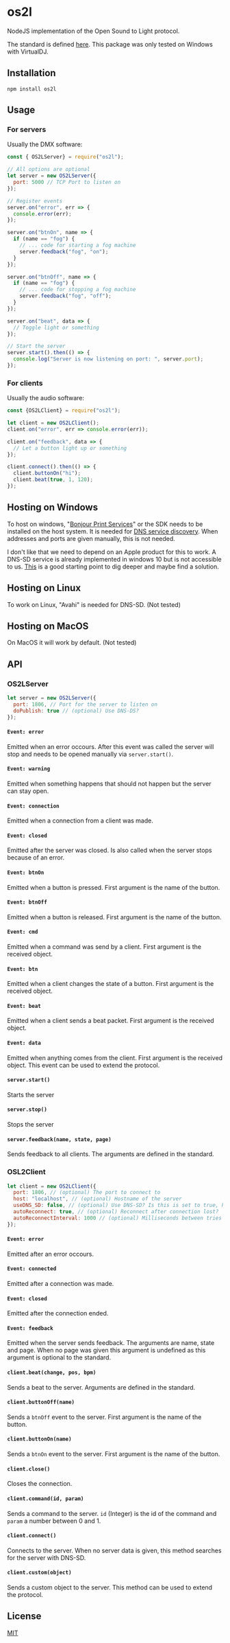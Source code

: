 # os2l
NodeJS implementation of the Open Sound to Light protocol.

The standard is defined [here](http://os2l.org/). This package was only tested on Windows with VirtualDJ.

## Installation
```
npm install os2l
```

## Usage
### For servers 
Usually the DMX software: 
```javascript
const { OS2LServer} = require("os2l");

// All options are optional
let server = new OS2LServer({
  port: 5000 // TCP Port to listen on
});

// Register events
server.on("error", err => {
  console.error(err);
});

server.on("btnOn", name => {
  if (name == "fog") {
    // ... code for starting a fog machine
    server.feedback("fog", "on");
  }
});

server.on("btnOff", name => {
  if (name == "fog") {
    // ... code for stopping a fog machine
    server.feedback("fog", "off");
  }
});

server.on("beat", data => {
  // Toggle light or something
});

// Start the server
server.start().then(() => {
  console.log("Server is now listening on port: ", server.port);
});
```

### For clients
Usually the audio software:
```javascript
const {OS2LClient} = require("os2l");

let client = new OS2LClient();
client.on("error", err => console.error(err));

client.on("feedback", data => {
  // Let a button light up or something
});

client.connect().then(() => {
  client.buttonOn("hi");
  client.beat(true, 1, 120);
});
```

## Hosting on Windows
To host on windows, "[Bonjour Print Services](https://support.apple.com/kb/DL999)" or the SDK needs to be installed on the host system. It is needed for [DNS service discovery](http://www.dns-sd.org/). When addresses and ports are given manually, this is not needed.

I don't like that we need to depend on an Apple product for this to work. A DNS-SD service is already implemented in windows 10 but is not accessible to us. [This](https://docs.microsoft.com/en-us/uwp/api/windows.networking.servicediscovery.dnssd.dnssdserviceinstance) is a good starting point to dig deeper and maybe find a solution.

## Hosting on Linux
To work on Linux, "Avahi" is needed for DNS-SD. (Not tested)

## Hosting  on MacOS
On MacOS it will work by default. (Not tested)

## API
### OS2LServer
```javascript
let server = new OS2LServer({
  port: 1806, // Port for the server to listen on
  doPublish: true // (optional) Use DNS-DS?
});
```

#### `Event: error`
Emitted when an error occours. After this event was called the server will stop and needs to be opened manually via `server.start()`.

#### `Event: warning`
Emitted when something happens that should not happen but the server can stay open.

#### `Event: connection`
Emitted when a connection from a client was made.

#### `Event: closed`
Emitted after the server was closed. Is also called when the server stops because of an error.

#### `Event: btnOn`
Emitted when a button is pressed. First argument is the name of the button.

#### `Event: btnOff`
Emitted when a button is released. First argument is the name of the button.

#### `Event: cmd`
Emitted when a command was send by a client. First argument is the received object.

#### `Event: btn`
Emitted when a client changes the state of a button. First argument is the received object.

#### `Event: beat`
Emitted when a client sends a beat packet. First argument is the received object.

#### `Event: data`
Emitted when anything comes from the client. First argument is the received object. This event can be used to extend the protocol.

#### `server.start()`
Starts the server

#### `server.stop()`
Stops the server

#### `server.feedback(name, state, page)`
Sends feedback to all clients. The arguments are defined in the standard.

### OSL2Client
```javascript
let client = new OS2LClient({
  port: 1806, // (optional) The port to connect to
  host: "localhost", // (optional) Hostname of the server
  useDNS_SD: false, // (optional) Use DNS-SD? Is this is set to true, host and port are determined automatically.
  autoReconnect: true, // (optional) Reconnect after connection lost?
  autoReconnectInterval: 1000 // (optional) Milliseconds between tries when auto reconnect in true
});
```

#### `Event: error`
Emitted after an error occours.

#### `Event: connected`
Emitted after a connection was made.

#### `Event: closed`
Emitted after the connection ended.

#### `Event: feedback`
Emitted when the server sends feedback. The arguments are name, state and page. When no page was given this argument is undefined as this argument is optional to the standard.

#### `client.beat(change, pos, bpm)`
Sends a beat to the server. Arguments are defined in the standard.

#### `client.buttonOff(name)`
Sends a `btnOff` event to the server. First argument is the name of the button.

#### `client.buttonOn(name)`
Sends a `btnOn` event to the server. First argument is the name of the button.

#### `client.close()`
Closes the connection.

#### `client.command(id, param)`
Sends a command to the server. `id` (Integer) is the id of the command and `param` a number between 0 and 1.

#### `client.connect()`
Connects to the server. When no server data is given, this method searches for the server with DNS-SD.

#### `client.custom(object)`
Sends a custom object to the server. This method can be used to extend the protocol.

## License
[MIT](https://choosealicense.com/licenses/mit/)